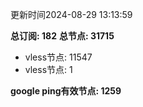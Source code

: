 更新时间2024-08-29 13:13:59

**总订阅: 182**
**总节点: 31715**
- vless节点: 11547
- vless节点: 1

**google ping有效节点: 1259**
